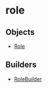 # <span class="badge package-core"></span> role

## Objects

 * <span class="badge object-type-class"></span> [Role](./object-Role.md)
## Builders

 * <span class="badge builder"></span> [RoleBuilder](./builder-RoleBuilder.md)
